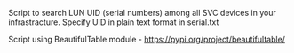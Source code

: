 Script to search LUN UID (serial numbers) among all SVC devices in your infrastracture.
Specify UID in plain text format in serial.txt 

Script using BeautifulTable module - https://pypi.org/project/beautifultable/
